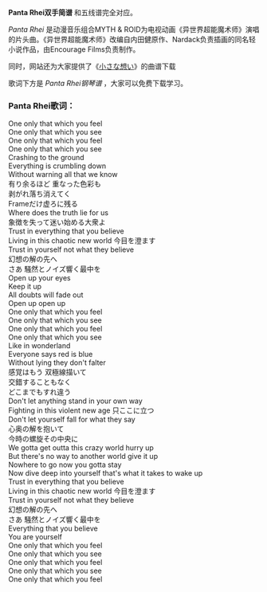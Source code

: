

**Panta Rhei双手简谱** 和五线谱完全对应。

_Panta Rhei_ 是动漫音乐组合MYTH &
ROID为电视动画《异世界超能魔术师》演唱的片头曲。《异世界超能魔术师》改编自内田健原作、Nardack负责插画的同名轻小说作品，由Encourage
Films负责制作。

同时，网站还为大家提供了《[小さな想い](Music-10682-小さな想い-异世界超能魔术师ED.html "小さな想い")》的曲谱下载

歌词下方是 _Panta Rhei钢琴谱_ ，大家可以免费下载学习。

### Panta Rhei歌词：

One only that which you feel  
One only that which you see  
One only that which you feel  
One only that which you see  
Crashing to the ground  
Everything is crumbling down  
Without warning all that we know  
有り余るほど 重なった色彩も  
剥がれ落ち消えてく  
Frameだけ虚ろに残る  
Where does the truth lie for us  
象徴を失って迷い始める大衆よ  
Trust in everything that you believe  
Living in this chaotic new world 今目を澄ます  
Trust in yourself not what they believe  
幻想の解の先へ  
さあ 騒然とノイズ響く最中を  
Open up your eyes  
Keep it up  
All doubts will fade out  
Open up open up  
One only that which you feel  
One only that which you see  
One only that which you feel  
One only that which you see  
Like in wonderland  
Everyone says red is blue  
Without lying they don't falter  
感覚はもう 双極線描いて  
交錯することもなく  
どこまでもすれ違う  
Don't let anything stand in your own way  
Fighting in this violent new age 只ここに立つ  
Don't let yourself fall for what they say  
心奥の解を抱いて  
今時の螺旋その中央に  
We gotta get outta this crazy world hurry up  
But there's no way to another world give it up  
Nowhere to go now you gotta stay  
Now dive deep into yourself that's what it takes to wake up  
Trust in everything that you believe  
Living in this chaotic new world 今目を澄ます  
Trust in yourself not what they believe  
幻想の解の先へ  
さあ 騒然とノイズ響く最中を  
Everything that you believe  
You are yourself  
One only that which you feel  
One only that which you see  
One only that which you feel  
One only that which you see  
One only that which you feel

